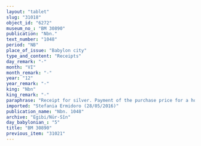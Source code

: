 ```yaml
---
layout: "tablet"
slug: "31018"
object_id: "6272"
museum_no_: "BM 30890"
publication: "Nbn."
text_number: "1048"
period: "NB"
place_of_issue: "Babylon city"
type_and_content: "Receipts"
day_remark: "-"
month: "VI"
month_remark: "-"
year: "12"
year_remark: "-"
king: "Nbn"
king_remark: "-"
paraphrase: "Receipt for silver. Payment of the purchase price for a house from a deposito.<br /> Concerns 1 1/2 mina of silver, not including a purse (that contains) 11 minas and 18 shekels of silver as price for a house belonging to <strong>A</strong>. The purse had been entrusted to <strong>B<sub>1</sub></strong> who died before <strong>A</strong> had taken out the silver from the deposito. This document has been written to aknowledge that <strong>A</strong> now <em>received</em> the 1 1/2 minas of silver from <strong>B<sub>2</sub></strong> (<strong>B<sub>1</sub></strong>&lsquo;s son) and also took the purse away from him. He acted with <strong>C</strong>&rsquo;s consent, whom we understand to be the original buyer&rsquo;s son (see TCL 12, 120). The background to this document is the sale of a house by <strong>A</strong> (seller) &nbsp;to <strong>D</strong> (buyer), who had deposited the purchase price with <strong>B<sub>1</sub></strong>. After the death of buyer and depositee, their sons settle the transfer of the silver to the seller. Witnesses.<br /> &nbsp;<br /> <strong>A</strong> = Bēl-rēmanni/Mu&scaron;ēzib-Bēl//Ile&lsquo;&lsquo;i-Marduk; <strong>B1</strong> = Nab&ucirc;-ahhē-iddin/&Scaron;ulāya//Egibi; <strong>B<sub>2</sub></strong> = Itti-Marduk-balāṭu/Nab&ucirc;-ahhē-iddin//Egibi, <strong>B<sub>1</sub></strong>&lsquo;s son; <strong>C</strong> = Marduk-balāssu-iqbi/Bēl-ahhē-iddin; <strong>D</strong> = Bēl-aḫḫē-iddin(/Marduk-zēru-ibni//Egibi), father of C"
imported: "Stefania Ermidoro (28/05/2016)"
publication_name: "Nbn. 1048"
archive: "Egibi/Nūr-Sîn"
day_babylonian_: "5"
title: "BM 30890"
previous_item: "31021"
---
```

